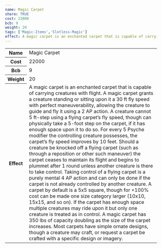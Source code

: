```yaml
---
name: Magic Carpet
share: TRUE
cost: 22000
bcb: 9
weight: 20
tags: ['Magic-Items','Slotless-Magic']
effect: A magic carpet is an enchanted carpet that is capable of carrying creatures with flight. A magic carpet grants a creature standing or sitting upon it a 30 ft fly speed with perfect maneuverability, allowing the creature to guide and fly it using a 2 AP action. A creature cannot 5 ft-step using a flying carpet’s fly speed, though can physically take a 5-foot step on the carpet, if it has enough space upon it to do so. For every 5 Psyche modifier the controlling creature possesses, the carpet’s fly speed improves by 10 feet. Should a creature be knocked off a flying carpet (such as through a reposition or other such maneuver) the carpet ceases to maintain its flight and begins to plummet after 1 round unless another creature is there to take control.  Taking control of a flying carpet is a purely mental 4 AP action and can only be done if the carpet is not already controlled by another creature.  A carpet by default is a 5x5 square, though for +100% cost can be made one size category larger (10x10, 15x15, and so on). If the carpet has enough space multiple creatures may ride upon it but only one creature is treated as in control. A magic carpet has 350 lbs of capacity doubling as the size of the carpet increases.  Most carpets have simple ornate designs, though a creature may craft, or request a carpet be crafted with a specific design or imagery.
---
```

<p><span style="overflow-x: auto;"><table><tbody><tr><th>Name</th><td>Magic Carpet</td></tr><tr><th>Cost</th><td>22000</td></tr><tr><th>Bcb</th><td>9</td></tr><tr><th>Weight</th><td>20</td></tr><tr><th>Effect</th><td>A magic carpet is an enchanted carpet that is capable of carrying creatures with flight. A magic carpet grants a creature standing or sitting upon it a 30 ft fly speed with perfect maneuverability, allowing the creature to guide and fly it using a 2 AP action. A creature cannot 5 ft-step using a flying carpet’s fly speed, though can physically take a 5-foot step on the carpet, if it has enough space upon it to do so. For every 5 Psyche modifier the controlling creature possesses, the carpet’s fly speed improves by 10 feet. Should a creature be knocked off a flying carpet (such as through a reposition or other such maneuver) the carpet ceases to maintain its flight and begins to plummet after 1 round unless another creature is there to take control.  Taking control of a flying carpet is a purely mental 4 AP action and can only be done if the carpet is not already controlled by another creature.  A carpet by default is a 5x5 square, though for +100% cost can be made one size category larger (10x10, 15x15, and so on). If the carpet has enough space multiple creatures may ride upon it but only one creature is treated as in control. A magic carpet has 350 lbs of capacity doubling as the size of the carpet increases.  Most carpets have simple ornate designs, though a creature may craft, or request a carpet be crafted with a specific design or imagery.</td></tr></tbody></table></span></p>